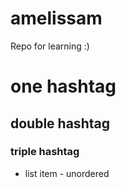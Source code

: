 # amelissam
Repo for learning :)
# one hashtag
## double hashtag
### triple hashtag
* list item - unordered

